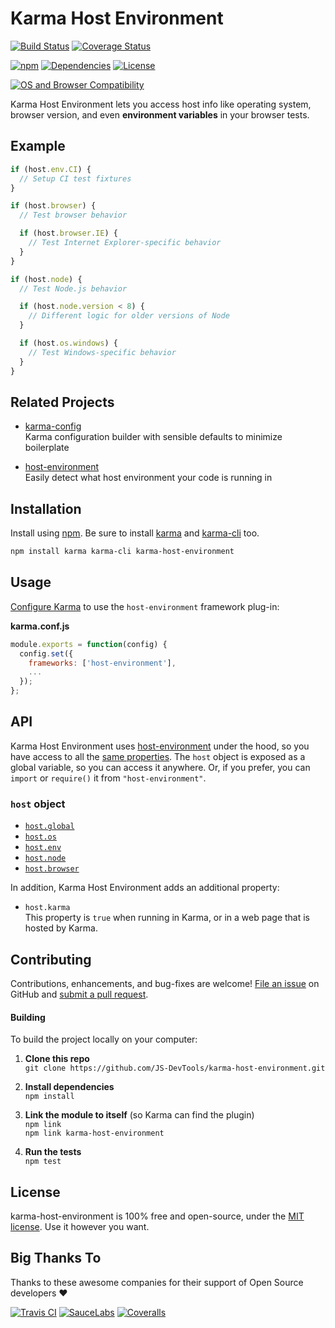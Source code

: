 Karma Host Environment
==============================

[![Build Status](https://api.travis-ci.com/JS-DevTools/karma-host-environment.svg?branch=master)](https://travis-ci.com/JS-DevTools/karma-host-environment)
[![Coverage Status](https://coveralls.io/repos/github/JS-DevTools/karma-host-environment/badge.svg?branch=master)](https://coveralls.io/github/JS-DevTools/karma-host-environment)

[![npm](https://img.shields.io/npm/v/karma-host-environment.svg)](https://www.npmjs.com/package/karma-host-environment)
[![Dependencies](https://david-dm.org/JS-DevTools/karma-host-environment.svg)](https://david-dm.org/JS-DevTools/karma-host-environment)
[![License](https://img.shields.io/npm/l/karma-host-environment.svg)](LICENSE)

[![OS and Browser Compatibility](https://jsdevtools.org/img/badges/ci-badges-with-ie.svg)](https://travis-ci.com/JS-DevTools/karma-host-environment)


Karma Host Environment lets you access host info like operating system, browser version, and even **environment variables** in your browser tests.



Example
--------------------------

```javascript
if (host.env.CI) {
  // Setup CI test fixtures
}

if (host.browser) {
  // Test browser behavior

  if (host.browser.IE) {
    // Test Internet Explorer-specific behavior
  }
}

if (host.node) {
  // Test Node.js behavior

  if (host.node.version < 8) {
    // Different logic for older versions of Node
  }

  if (host.os.windows) {
    // Test Windows-specific behavior
  }
}
```



Related Projects
--------------------------
- [karma-config](https://jsdevtools.org/karma-config)<br>
  Karma configuration builder with sensible defaults to minimize boilerplate

- [host-environment](https://jsdevtools.org/host-environment)<br>
  Easily detect what host environment your code is running in



Installation
--------------------------
Install using [npm](https://docs.npmjs.com/about-npm/).  Be sure to install [karma](https://karma-runner.github.io/3.0/index.html) and [karma-cli](https://www.npmjs.com/package/karma-cli) too.

```bash
npm install karma karma-cli karma-host-environment
```



Usage
--------------------------
[Configure Karma](https://karma-runner.github.io/1.0/config/configuration-file.html) to use the `host-environment` framework plug-in:

**karma.conf.js**

```javascript
module.exports = function(config) {
  config.set({
    frameworks: ['host-environment'],
    ...
  });
};
```



API
--------------------------
Karma Host Environment uses [host-environment](https://jsdevtools.org/host-environment/) under the hood, so you have access to all the [same properties](https://jsdevtools.org/host-environment/#api).  The `host` object is exposed as a global variable, so you can access it anywhere.  Or, if you prefer, you can `import` or `require()` it from `"host-environment"`.

### `host` object

- [`host.global`](https://github.com/JS-DevTools/host-environment#hostglobal)
- [`host.os`](https://github.com/JS-DevTools/host-environment#hostos)
- [`host.env`](https://github.com/JS-DevTools/host-environment#hostenv)
- [`host.node`](https://github.com/JS-DevTools/host-environment#hostnode)
- [`host.browser`](https://github.com/JS-DevTools/host-environment#hostbrowser)


In addition, Karma Host Environment adds an additional property:

- `host.karma`<br>
  This property is `true` when running in Karma, or in a web page that is hosted by Karma.



Contributing
--------------------------
Contributions, enhancements, and bug-fixes are welcome!  [File an issue](https://github.com/JS-DevTools/karma-host-environment/issues) on GitHub and [submit a pull request](https://github.com/JS-DevTools/karma-host-environment/pulls).

#### Building
To build the project locally on your computer:

1. __Clone this repo__<br>
`git clone https://github.com/JS-DevTools/karma-host-environment.git`

2. __Install dependencies__<br>
`npm install`

3. __Link the module to itself__ (so Karma can find the plugin)<br>
`npm link`<br>
`npm link karma-host-environment`

4. __Run the tests__<br>
`npm test`



License
--------------------------
karma-host-environment is 100% free and open-source, under the [MIT license](LICENSE). Use it however you want.



Big Thanks To
--------------------------
Thanks to these awesome companies for their support of Open Source developers ❤

[![Travis CI](https://jsdevtools.org/img/badges/travis-ci.svg)](https://travis-ci.com)
[![SauceLabs](https://jsdevtools.org/img/badges/sauce-labs.svg)](https://saucelabs.com)
[![Coveralls](https://jsdevtools.org/img/badges/coveralls.svg)](https://coveralls.io)
